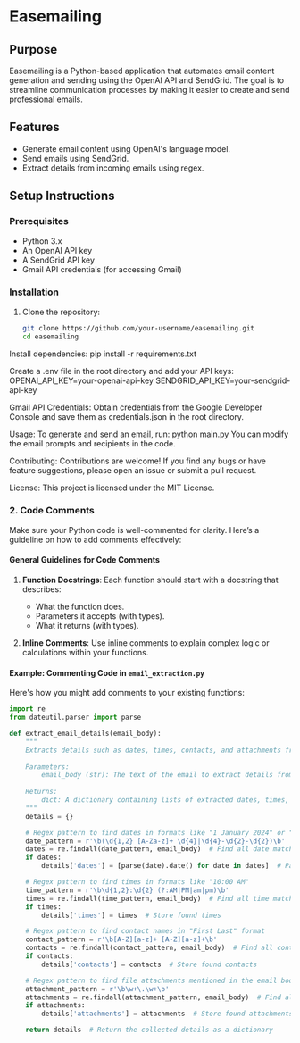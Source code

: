 # Easemailing

## Purpose
Easemailing is a Python-based application that automates email content generation and sending using the OpenAI API and SendGrid. The goal is to streamline communication processes by making it easier to create and send professional emails.

## Features
- Generate email content using OpenAI's language model.
- Send emails using SendGrid.
- Extract details from incoming emails using regex.

## Setup Instructions

### Prerequisites
- Python 3.x
- An OpenAI API key
- A SendGrid API key
- Gmail API credentials (for accessing Gmail)

### Installation
1. Clone the repository:
   ```bash
   git clone https://github.com/your-username/easemailing.git
   cd easemailing

Install dependencies:
pip install -r requirements.txt

Create a .env file in the root directory and add your API keys:
OPENAI_API_KEY=your-openai-api-key
SENDGRID_API_KEY=your-sendgrid-api-key

Gmail API Credentials: Obtain credentials from the Google Developer Console and save them as credentials.json in the root directory.

Usage:
To generate and send an email, run:
python main.py
You can modify the email prompts and recipients in the code.

Contributing:
Contributions are welcome! If you find any bugs or have feature suggestions, please open an issue or submit a pull request.

License:
This project is licensed under the MIT License.

### 2. Code Comments

Make sure your Python code is well-commented for clarity. Here’s a guideline on how to add comments effectively:

#### General Guidelines for Code Comments

1. **Function Docstrings**: Each function should start with a docstring that describes:
   - What the function does.
   - Parameters it accepts (with types).
   - What it returns (with types).

2. **Inline Comments**: Use inline comments to explain complex logic or calculations within your functions.

#### Example: Commenting Code in `email_extraction.py`

Here's how you might add comments to your existing functions:

```python
import re
from dateutil.parser import parse

def extract_email_details(email_body):
    """
    Extracts details such as dates, times, contacts, and attachments from the given email body.
    
    Parameters:
        email_body (str): The text of the email to extract details from.
        
    Returns:
        dict: A dictionary containing lists of extracted dates, times, contacts, and attachments.
    """
    details = {}

    # Regex pattern to find dates in formats like "1 January 2024" or "2024-01-01"
    date_pattern = r'\b(\d{1,2} [A-Za-z]+ \d{4}|\d{4}-\d{2}-\d{2})\b'
    dates = re.findall(date_pattern, email_body)  # Find all date matches in the email body
    if dates:
        details['dates'] = [parse(date).date() for date in dates]  # Parse and store found dates

    # Regex pattern to find times in formats like "10:00 AM"
    time_pattern = r'\b\d{1,2}:\d{2} (?:AM|PM|am|pm)\b'
    times = re.findall(time_pattern, email_body)  # Find all time matches in the email body
    if times:
        details['times'] = times  # Store found times

    # Regex pattern to find contact names in "First Last" format
    contact_pattern = r'\b[A-Z][a-z]+ [A-Z][a-z]+\b'
    contacts = re.findall(contact_pattern, email_body)  # Find all contact names
    if contacts:
        details['contacts'] = contacts  # Store found contacts

    # Regex pattern to find file attachments mentioned in the email body
    attachment_pattern = r'\b\w+\.\w+\b'
    attachments = re.findall(attachment_pattern, email_body)  # Find all attachment names
    if attachments:
        details['attachments'] = attachments  # Store found attachments

    return details  # Return the collected details as a dictionary











